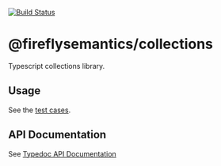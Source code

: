 [![Build Status](https://travis-ci.org/fireflysemantics/collections.svg?branch=master)](https://travis-ci.org/fireflysemantics/collections)

# @fireflysemantics/collections

Typescript collections library.

## Usage

See the [test cases](https://github.com/fireflysemantics/collections/blob/master/src/index.spec.ts).

## API Documentation

See [Typedoc API Documentation](https://fireflysemantics.github.io/collections/)